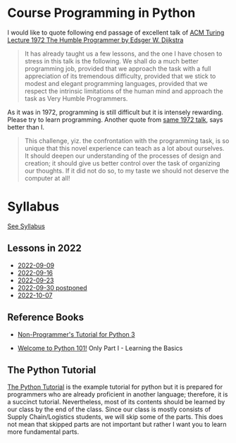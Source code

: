 # Course Programming in Python


I would like to quote following end passage of excellent talk of [ACM Turing Lecture 1972 The Humble Programmer by Edsger W. Dijkstra](https://www.cs.utexas.edu/~EWD/transcriptions/EWD03xx/EWD340.html) 


>It has already taught us a few lessons, and the one I have chosen to stress in this talk is the following. 
> We shall do a much better programming job, provided that we approach the task with a full appreciation of its tremendous difficulty, provided that we stick to modest and elegant programming languages, provided that we respect the intrinsic limitations of the human mind and approach the task as Very Humble Programmers.


As it was in 1972, programming is still difficult but it is intensely rewarding.
Please try to learn programming.
Another quote from [same 1972 talk](https://www.cs.utexas.edu/~EWD/transcriptions/EWD03xx/EWD340.html), says better than I.


> This challenge, yiz. the confrontation with the programming task, is so unique that this novel experience can teach as a lot about ourselves.
> It should deepen our understanding of the processes of design and creation; it should give us better control over the task of organizing our thoughts. 
> If it did not do so, to my taste we should not deserve the computer at all!

# Syllabus

[See Syllabus](Syllabus.md)







## Lessons in 2022

- [2022-09-09](2022/2022-09-09.md)
- [2022-09-16](2022/2022-09-16.md)
- [2022-09-23](2022/2022-09-23.md)
- [2022-09-30 postponed](2022/2022-09-30.md)
- [2022-10-07](2022/2022-10-07.md)

## Reference Books

- [Non-Programmer's Tutorial for Python 3](https://en.wikibooks.org/wiki/Non-Programmer%27s_Tutorial_for_Python_3)

- [Welcome to Python 101!](https://python101.pythonlibrary.org/)
	Only Part I - Learning the Basics


## The Python Tutorial

[The Python Tutorial](https://docs.python.org/3/tutorial/index.html) is the example tutorial for python but it is prepared for programmers who are already proficient in another language; therefore, it is a succinct tutorial.
Nevertheless, most of its contents should be learned by our class by the end of the class.
Since our class is mostly consists of Supply Chain/Logistics students, we will skip some of the parts.
This does not mean that skipped parts are not important but rather I want you to learn more fundamental parts.




